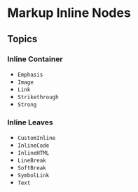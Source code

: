 # Markup Inline Nodes

## Topics

### Inline Container
- ``Emphasis``
- ``Image``
- ``Link``
- ``Strikethrough``
- ``Strong``

### Inline Leaves
- ``CustomInline``
- ``InlineCode``
- ``InlineHTML``
- ``LineBreak``
- ``SoftBreak``
- ``SymbolLink``
- ``Text``
